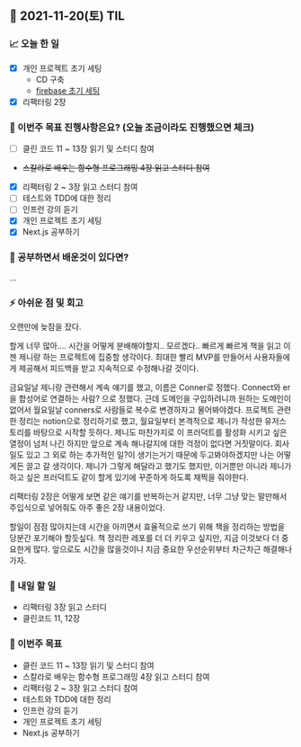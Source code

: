 ## 📆 2021-11-20(토) TIL

### 📈 오늘 한 일
- [x] 개인 프로젝트 초기 세팅
  - CD 구축
  - [firebase 초기 세팅](https://github.com/jennie-harang/Conner/pull/19)
- [x] 리팩터링 2장

### 🦄 이번주 목표 진행사항은요? (오늘 조금이라도 진행했으면 체크)
- [ ] 클린 코드 11 ~ 13장 읽기 및 스터디 참여
- ~~스칼라로 배우는 함수형 프로그래밍 4장 읽고 스터디 참여~~
- [x] 리팩터링 2 ~ 3장 읽고 스터디 참여
- [ ] 테스트와 TDD에 대한 정리
- [ ] 인프런 강의 듣기
- [x] 개인 프로젝트 초기 세팅
- [x] Next.js 공부하기

### 🤔 공부하면서 배운것이 있다면?
...

### ⚡ 아쉬운 점 및 회고
오랜만에 늦잠을 잤다.   

할게 너무 많아.... 시간을 어떻게 분배해야할지.. 모르겠다.. 빠르게 빠르게 책을 읽고 이젠 제니랑 하는 프로젝트에 집중할 생각이다. 최대한 빨리 MVP를 만들어서 사용자들에게 제공해서 피드백을 받고 지속적으로 수정해나갈 것이다.   

금요일날 제니랑 관련해서 계속 얘기를 했고, 이름은 Conner로 정했다. Connect와 er을 합성어로 연결하는 사람? 으로 정했다. 근데 도메인을 구입하려니까 원하는 도메인이 없어서 월요일날 conners로 사람들로 복수로 변경하자고 물어봐야겠다. 프로젝트 관련한 정리는 notion으로 정리하기로 했고, 월요일부터 본격적으로 제니가 작성한 유저스토리를 바탕으로 시작할 듯하다. 제니도 마찬가지로 이 프러덕트를 활성화 시키고 싶은 열정이 넘처 나긴 하지만 앞으로 계속 해나갈지에 대한 걱정이 없다면 거짓말이다. 회사 일도 있고 그 외로 하는 추가적인 일?이 생기는거기 때문에 두고봐야하겠지만 나는 어떻게든 끌고 갈 생각이다. 제니가 그렇게 해달라고 했기도 했지만, 이거뿐만 아니라 제니가 하고 싶은 프러덕트도 같이 할게 있기에 꾸준하게 하도록 채찍을 줘야한다.   

리팩터링 2장은 어떻게 보면 같은 얘기를 반복하는거 같지만, 너무 그냥 맞는 말만해서 주입식으로 넣어줘도 아주 좋은 2장 내용이었다.   

할일이 점점 많아지는데 시간을 아끼면서 효율적으로 쓰기 위해 책을 정리하는 방법을 당분간 포기해야 할듯싶다. 책 정리한 레포를 더 더 키우고 싶지만, 지금 이것보다 더 중요한게 많다. 앞으로도 시간을 많을것이니 지금 중요한 우선순위부터 차근차근 해결해나가자.

### 🚀 내일 할 일
- 리팩터링 3장 읽고 스터디
- 클린코드 11, 12장

### 🎯 이번주 목표
- 클린 코드 11 ~ 13장 읽기 및 스터디 참여
- 스칼라로 배우는 함수형 프로그래밍 4장 읽고 스터디 참여
- 리팩터링 2 ~ 3장 읽고 스터디 참여
- 테스트와 TDD에 대한 정리
- 인프런 강의 듣기
- 개인 프로젝트 초기 세팅
- Next.js 공부하기
